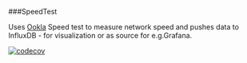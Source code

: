 ###SpeedTest

Uses [Ookla](https://www.speedtest.net/) Speed test to measure network speed and pushes data to InfluxDB - for visualization or as source for e.g.Grafana.

[![codecov](https://codecov.io/gh/paluszkiewiczB/speedtest/branch/master/graph/badge.svg?token=JAFCMWA53Q)](https://codecov.io/gh/paluszkiewiczB/speedtest)